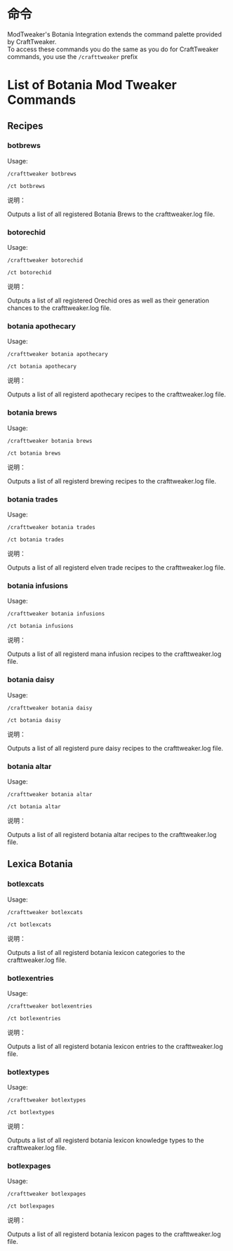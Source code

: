 # 命令

ModTweaker's Botania Integration extends the command palette provided by CraftTweaker.  
To access these commands you do the same as you do for CraftTweaker commands, you use the `/crafttweaker` prefix


# List of Botania Mod Tweaker Commands

## Recipes
### botbrews

Usage:

`/crafttweaker botbrews`

`/ct botbrews`

说明：

Outputs a list of all registered Botania Brews to the crafttweaker.log file.


### botorechid

Usage:

`/crafttweaker botorechid`

`/ct botorechid`

说明：

Outputs a list of all registered Orechid ores as well as their generation chances to the crafttweaker.log file.


### botania apothecary

Usage:

`/crafttweaker botania apothecary`

`/ct botania apothecary`

说明：

Outputs a list of all registerd apothecary recipes to the crafttweaker.log file.


### botania brews

Usage:

`/crafttweaker botania brews`

`/ct botania brews`

说明：

Outputs a list of all registerd brewing recipes to the crafttweaker.log file.


### botania trades

Usage:

`/crafttweaker botania trades`

`/ct botania trades`

说明：

Outputs a list of all registerd elven trade recipes to the crafttweaker.log file.


### botania infusions

Usage:

`/crafttweaker botania infusions`

`/ct botania infusions`

说明：

Outputs a list of all registerd mana infusion recipes to the crafttweaker.log file.


### botania daisy

Usage:

`/crafttweaker botania daisy`

`/ct botania daisy`

说明：

Outputs a list of all registerd pure daisy recipes to the crafttweaker.log file.


### botania altar

Usage:

`/crafttweaker botania altar`

`/ct botania altar`

说明：

Outputs a list of all registerd botania altar recipes to the crafttweaker.log file.


## Lexica Botania
### botlexcats

Usage:

`/crafttweaker botlexcats`

`/ct botlexcats`

说明：

Outputs a list of all registerd botania lexicon categories to the crafttweaker.log file.


### botlexentries

Usage:

`/crafttweaker botlexentries`

`/ct botlexentries`

说明：

Outputs a list of all registerd botania lexicon entries to the crafttweaker.log file.


### botlextypes

Usage:

`/crafttweaker botlextypes`

`/ct botlextypes`

说明：

Outputs a list of all registerd botania lexicon knowledge types to the crafttweaker.log file.


### botlexpages

Usage:

`/crafttweaker botlexpages`

`/ct botlexpages`

说明：

Outputs a list of all registerd botania lexicon pages to the crafttweaker.log file.